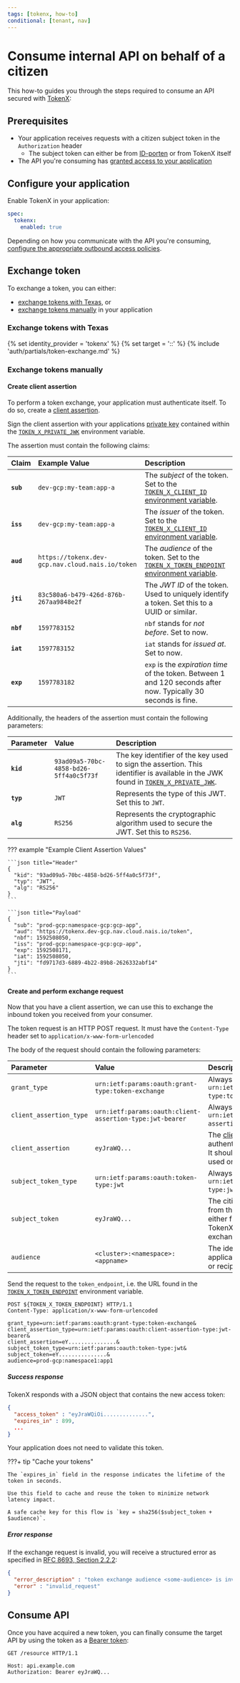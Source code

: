 ```yaml
---
tags: [tokenx, how-to]
conditional: [tenant, nav]
---
```


# Consume internal API on behalf of a citizen

This how-to guides you through the steps required to consume an API secured with [TokenX](../README.md):

## Prerequisites

- Your application receives requests with a citizen subject token in the `Authorization` header
    - The subject token can either be from [ID-porten](../../idporten/README.md) or from TokenX itself
- The API you're consuming has [granted access to your application](secure.md#grant-access-to-consumers)

## Configure your application

Enable TokenX in your application:

```yaml title="app.yaml"
spec:
  tokenx:
    enabled: true
```

Depending on how you communicate with the API you're consuming, [configure the appropriate outbound access policies](../../../workloads/how-to/access-policies.md#outbound-access).

## Exchange token

To exchange a token, you can either:

- [exchange tokens with Texas](#exchange-tokens-with-texas), or
- [exchange tokens manually](#exchange-tokens-manually) in your application

### Exchange tokens with Texas

{% set identity_provider = 'tokenx' %}
{% set target = '<cluster>:<namespace>:<other-app-name>' %}
{% include 'auth/partials/token-exchange.md' %}

### Exchange tokens manually

#### Create client assertion

To perform a token exchange, your application must authenticate itself.
To do so, create a [client assertion](../../explanations/README.md#client-assertion).

Sign the client assertion with your applications [private key](../../explanations/README.md#private-keys) contained within the [`TOKEN_X_PRIVATE_JWK`][variables-ref] environment variable.

The assertion must contain the following claims:

| Claim     | Example Value                                    | Description                                                                                                     |
|:----------|:-------------------------------------------------|:----------------------------------------------------------------------------------------------------------------|
| **`sub`** | `dev-gcp:my-team:app-a`                          | The _subject_ of the token. Set to the [`TOKEN_X_CLIENT_ID` environment variable][variables-ref].               |
| **`iss`** | `dev-gcp:my-team:app-a`                          | The _issuer_ of the token. Set to the [`TOKEN_X_CLIENT_ID` environment variable][variables-ref].                |
| **`aud`** | `https://tokenx.dev-gcp.nav.cloud.nais.io/token` | The _audience_ of the token. Set to the [`TOKEN_X_TOKEN_ENDPOINT` environment variable][variables-ref].         |
| **`jti`** | `83c580a6-b479-426d-876b-267aa9848e2f`           | The _JWT ID_ of the token. Used to uniquely identify a token. Set this to a UUID or similar.                    |
| **`nbf`** | `1597783152`                                     | `nbf` stands for _not before_. Set to now.                                                                      |
| **`iat`** | `1597783152`                                     | `iat` stands for _issued at_. Set to now.                                                                       |
| **`exp`** | `1597783182`                                     | `exp` is the _expiration time_ of the token. Between 1 and 120 seconds after now. Typically 30 seconds is fine. |

Additionally, the headers of the assertion must contain the following parameters:

| Parameter | Value                                  | Description                                                                                                                                        |
|:----------|:---------------------------------------|:---------------------------------------------------------------------------------------------------------------------------------------------------|
| **`kid`** | `93ad09a5-70bc-4858-bd26-5ff4a0c5f73f` | The key identifier of the key used to sign the assertion. This identifier is available in the JWK found in [`TOKEN_X_PRIVATE_JWK`][variables-ref]. |
| **`typ`** | `JWT`                                  | Represents the type of this JWT. Set this to `JWT`.                                                                                                |
| **`alg`** | `RS256`                                | Represents the cryptographic algorithm used to secure the JWT. Set this to `RS256`.                                                                |

??? example "Example Client Assertion Values"

    ```json title="Header"
    {
      "kid": "93ad09a5-70bc-4858-bd26-5ff4a0c5f73f",
      "typ": "JWT",
      "alg": "RS256"
    }
    ```

    ```json title="Payload"
    {
      "sub": "prod-gcp:namespace-gcp:gcp-app",
      "aud": "https://tokenx.dev-gcp.nav.cloud.nais.io/token",
      "nbf": 1592508050,
      "iss": "prod-gcp:namespace-gcp:gcp-app",
      "exp": 1592508171,
      "iat": 1592508050,
      "jti": "fd9717d3-6889-4b22-89b8-2626332abf14"
    }
    ```

#### Create and perform exchange request

Now that you have a client assertion, we can use this to exchange the inbound token you received from your consumer.

The token request is an HTTP POST request.
It must have the `Content-Type` header set to `application/x-www-form-urlencoded`

The body of the request should contain the following parameters:

| Parameter               | Value                                                    | Description                                                                                                                          |
|:------------------------|:---------------------------------------------------------|:-------------------------------------------------------------------------------------------------------------------------------------|
| `grant_type`            | `urn:ietf:params:oauth:grant-type:token-exchange`        | Always `urn:ietf:params:oauth:grant-type:token-exchange`.                                                                            |
| `client_assertion_type` | `urn:ietf:params:oauth:client-assertion-type:jwt-bearer` | Always `urn:ietf:params:oauth:client-assertion-type:jwt-bearer`.                                                                     |
| `client_assertion`      | `eyJraWQ...`                                             | The [client assertion](#create-client-assertion). Token that authenticates your application. It should be unique and only used once. |                                                                                                                  |
| `subject_token_type`    | `urn:ietf:params:oauth:token-type:jwt`                   | Always `urn:ietf:params:oauth:token-type:jwt`.                                                                                       |
| `subject_token`         | `eyJraWQ...`                                             | The citizen's subject token from the inbound request, either from ID-porten or TokenX. Token that should be exchanged.               |
| `audience`              | `<cluster>:<namespace>:<appname>`                        | The identifier for the target application. Intended audience or recipient of the new token.                                          |

Send the request to the `token_endpoint`, i.e. the URL found in the [`TOKEN_X_TOKEN_ENDPOINT`][variables-ref] environment variable.

```http title="Example request"
POST ${TOKEN_X_TOKEN_ENDPOINT} HTTP/1.1
Content-Type: application/x-www-form-urlencoded

grant_type=urn:ietf:params:oauth:grant-type:token-exchange&
client_assertion_type=urn:ietf:params:oauth:client-assertion-type:jwt-bearer&
client_assertion=eY...............&
subject_token_type=urn:ietf:params:oauth:token-type:jwt&
subject_token=eY...............&
audience=prod-gcp:namespace1:app1
```

##### Success response

TokenX responds with a JSON object that contains the new access token:

```json title="Success response body"
{
  "access_token" : "eyJraWQiOi..............",
  "expires_in" : 899,
  ...
}
```

Your application does not need to validate this token.

???+ tip "Cache your tokens"

    The `expires_in` field in the response indicates the lifetime of the token in seconds.

    Use this field to cache and reuse the token to minimize network latency impact.

    A safe cache key for this flow is `key = sha256($subject_token + $audience)`.

##### Error response

If the exchange request is invalid, you will receive a structured error as specified in 
[RFC 8693, Section 2.2.2](https://www.rfc-editor.org/rfc/rfc8693.html#name-error-response):

```json title="Error response body"
{
  "error_description" : "token exchange audience <some-audience> is invalid",
  "error" : "invalid_request"
}
```

## Consume API

Once you have acquired a new token, you can finally consume the target API by using the token as a [Bearer token](../../explanations/README.md#bearer-token):

```http
GET /resource HTTP/1.1

Host: api.example.com
Authorization: Bearer eyJraWQ...
```

[variables-ref]: ../reference/README.md#variables-for-acquiring-tokens
